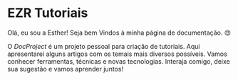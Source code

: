 # EZR Tutoriais

Olá, eu sou a Esther!
Seja bem Vindos à minha página de documentação.  😍

O _DocProject_ é um projeto pessoal para criação de tutoriais.
Aqui apresentarei alguns artigos com os temais mais diversos possíveis. Vamos conhecer ferramentas, técnicas e novas tecnologias.
Interaja comigo, deixe sua sugestão e vamos aprender juntos!



